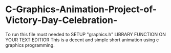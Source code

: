 # C-Graphics-Animation-Project-of-Victory-Day-Celebration-

To run this file must needed to SETUP "graphics.h" LIBRARY FUNCTION ON YOUR TEXT EDITIOR
This is a decent and simple short animation using c graphics programming.
